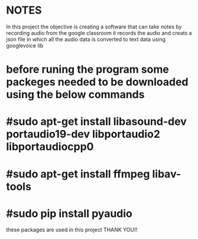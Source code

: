 # NOTES
  In this project the objective is creating a software
  that can take notes by recording audio from the google classroom it records the audio and creats a json file in which
  all the audio data is converted to text data using googlevoice lib

 # before runing the program some packeges needed to be downloaded using the below commands
 # #sudo apt-get install libasound-dev portaudio19-dev libportaudio2 libportaudiocpp0
 # #sudo apt-get install ffmpeg libav-tools
 # #sudo pip install pyaudio

 these packages are used in this project
 THANK YOU!!
